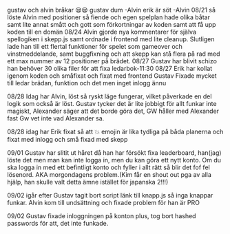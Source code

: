 gustav och alvin bråkar 😪😪
gustav dum -Alvin
erik är söt -Alvin 
08/21 så löste Alvin med positioner så fiende och egen spelplan hade olika båtar samt lite annat smått och gott som förkortningar av koden samt att få upp koden till en domän
08/24 Alvin gjorde nya kommentarer för själva spellogiken i skepp.js samt ordnade i frontend med lite cleanup. Slutligen lade han till ett flertal funktioner för spelet som gameover och vinstmeddelande, samt buggfixning och att skepp kan stå flera på rad med ett max nummer av 12 positioner på brädet.
08/27 Gustav har blivit schizo han behöver 30 olika filer för att fixa ledarbok-11:30
08/27 Erik har kollat igenom koden och småfixat och fixat med frontend 
Gustav Fixade mycket till ledar brädan, funktion och det men inget inlogg ännu

08/28   Idag har Alvin, löst så ryskt läge fungerar, vilket påverkade en del logik som också är löst. Gustav tycker det är lite jobbigt för allt funkar inte magiskt, Alexander säger att det borde göra det, GW håller med Alexander fast Gw vet inte vad Alexander sa.

08/28 idag har Erik fixat så att 💥 emojin är lika tydliga på båda planerna och fixat med inlogg och små fixad med skepp

09/01 Gustav har slitit ut håret då han har försökt fixa leaderboard, han(jag) löste det men man kan inte logga in, men du kan göra ett nytt konto. Om du ska logga in med ett befintligt konto och fyller i allt rätt så blir det fof fel lösenord. AKA morgondagens problem.(Kim får en shout out pga av alla hjälp, han skulle valt detta ämne istället för japanska 2!!!)

09/02 igår efter Gustav tagit bort script länk till knapp.js så inga knappar funkar. Alvin kom till undsättning och fixade problem för han är PRO

09/02 Gustav fixade inloggningen på konton plus, tog bort hashed passwords för att, det inte funkade. 